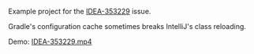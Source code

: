 Example project for the [IDEA-353229](https://youtrack.jetbrains.com/issue/IDEA-353229/Compile-and-Reload-fails-with-Gradle) issue.

Gradle's configuration cache sometimes breaks IntelliJ's class reloading.

Demo: [IDEA-353229.mp4](IDEA-353229.mp4)
